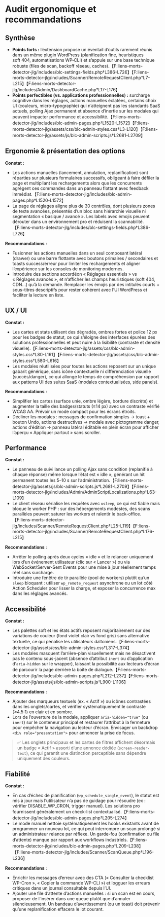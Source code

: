 # Audit ergonomique et recommandations

## Synthèse
- **Points forts :** l’extension propose un éventail d’outils rarement réunis dans un même plugin WordPress (planification fine, heuristiques soft 404, automatisations WP‑CLI) et s’appuie sur une base technique robuste (files de scan, backoff réseau, caches).【F:liens-morts-detector-jlg/includes/blc-settings-fields.php†L386-L726】【F:liens-morts-detector-jlg/includes/Scanner/RemoteRequestClient.php†L7-L215】【F:liens-morts-detector-jlg/includes/Admin/DashboardCache.php†L17-L176】
- **Points perfectibles (vs. applications professionnelles) :** surcharge cognitive dans les réglages, actions manuelles éclatées, certains choix UI (couleurs, micro-typographie) qui n’atteignent pas les standards SaaS actuels, polling Ajax permanent et absence d’inertie sur les modales qui peuvent impacter performance et accessibilité.【F:liens-morts-detector-jlg/includes/blc-admin-pages.php†L1520-L1572】【F:liens-morts-detector-jlg/assets/css/blc-admin-styles.css†L3-L120】【F:liens-morts-detector-jlg/assets/js/blc-admin-scripts.js†L2681-L2709】

## Ergonomie & présentation des options
**Constat :**
- Les actions manuelles (lancement, annulation, replanification) sont réparties sur plusieurs formulaires successifs, obligeant à faire défiler la page et multipliant les rechargements alors que les concurrents agrègent ces commandes dans un panneau flottant avec feedback immédiat.【F:liens-morts-detector-jlg/includes/blc-admin-pages.php†L1520-L1572】
- La page de réglages aligne plus de 30 contrôles, dont plusieurs zones de texte avancées, présentés d’un bloc sans hiérarchie visuelle ni segmentation « basique / avancé ». Les labels avec émojis peuvent dérouter dans un environnement pro et réduisent la scannabilité.【F:liens-morts-detector-jlg/includes/blc-settings-fields.php†L386-L726】

**Recommandations :**
- Fusionner les actions manuelles dans un seul composant latéral (drawer) ou une barre flottante avec boutons primaires / secondaires et toasts success/erreur pour limiter les rechargements et aligner l’expérience sur les consoles de monitoring modernes.
- Introduire des sections accordéon « Réglages essentiels » vs « Réglages avancés », et n’afficher les champs heuristiques (soft 404, CDN…) qu’à la demande. Remplacer les émojis par des intitulés courts + sous-titres descriptifs pour rester cohérent avec l’UI WordPress et faciliter la lecture en liste.

## UX / UI
**Constat :**
- Les cartes et stats utilisent des dégradés, ombres fortes et police 12 px pour les badges de statut, ce qui s’éloigne des interfaces épurées des solutions professionnelles et peut nuire à la lisibilité (contraste et densité visuelle).【F:liens-morts-detector-jlg/assets/css/blc-admin-styles.css†L80-L161】【F:liens-morts-detector-jlg/assets/css/blc-admin-styles.css†L580-L616】
- Les modales réutilisées pour toutes les actions reposent sur un unique gabarit générique, sans icône contextuelle ni différenciation visuelle (succès/danger), ce qui allonge le temps de compréhension par rapport aux patterns UI des suites SaaS (modales contextualisées, side panels).

**Recommandations :**
- Simplifier les cartes (surface unie, ombre légère, bordure discrète) et augmenter la taille des badges/statuts (≥14 px) avec un contraste vérifié WCAG AA. Prévoir un mode compact pour les écrans étroits.
- Décliner les modales : messages de confirmation simples → toast + bouton Undo, actions destructives → modale avec pictogramme danger, actions d’édition → panneau latéral éditable en plein écran pour afficher l’aperçu « Appliquer partout » sans scroller.

## Performance
**Constat :**
- Le panneau de suivi lance un polling Ajax sans condition (replanifié à chaque réponse) même lorsque l’état est « idle », générant un hit permanent toutes les 5–10 s sur l’administration.【F:liens-morts-detector-jlg/assets/js/blc-admin-scripts.js†L2681-L2709】【F:liens-morts-detector-jlg/includes/Admin/AdminScriptLocalizations.php†L63-L109】
- Le client réseau sérialise les requêtes avec `usleep`, ce qui est fiable mais bloque le worker PHP : sur des hébergements modestes, des scans parallèles peuvent saturer les workers et ralentir le back-office.【F:liens-morts-detector-jlg/includes/Scanner/RemoteRequestClient.php†L25-L119】【F:liens-morts-detector-jlg/includes/Scanner/RemoteRequestClient.php†L176-L215】

**Recommandations :**
- Arrêter le polling après deux cycles « idle » et le relancer uniquement lors d’un événement utilisateur (clic sur « Lancer ») ou via WebSocket/Server-Sent Events pour une mise à jour réellement temps réel sans surcharge.
- Introduire une fenêtre de tir parallèle (pool de workers) plutôt qu’un `sleep` bloquant : utiliser `wp_remote_request` asynchrone ou un lot côté Action Scheduler pour lisser la charge, et exposer la concurrence max dans les réglages avancés.

## Accessibilité
**Constat :**
- Les palettes soft et les états actifs reposent majoritairement sur des variations de couleur (fond violet clair vs fond gris) sans alternative textuelle, ce qui pénalise les utilisateurs daltoniens.【F:liens-morts-detector-jlg/assets/css/blc-admin-styles.css†L317-L374】
- Les modales masquent l’arrière-plan visuellement mais ne désactivent pas le contenu sous-jacent (absence d’attribut `inert` ou d’application d’`aria-hidden` sur le wrapper), laissant la possibilité aux lecteurs d’écran de parcourir la page derrière la boîte de dialogue.【F:liens-morts-detector-jlg/includes/blc-admin-pages.php†L212-L237】【F:liens-morts-detector-jlg/assets/js/blc-admin-scripts.js†L900-L1106】

**Recommandations :**
- Ajouter des marqueurs textuels (ex. « Actif ») ou icônes contrastées dans les onglets/cartes, et vérifier systématiquement le contraste (≥4.5:1) en clair et en sombre.
- Lors de l’ouverture de la modale, appliquer `aria-hidden="true"` (ou `inert`) sur le conteneur principal et restaurer l’attribut à la fermeture pour empêcher la navigation au lecteur d’écran. Envisager un backdrop `<div role="presentation">` pour annoncer la prise de focus.

> ✅ Les onglets principaux et les cartes de filtres affichent désormais un badge « Actif » assorti d’une annonce dédiée (`screen-reader-text`), ce qui garantit une distinction perceptible sans dépendre uniquement des couleurs.

## Fiabilité
**Constat :**
- En cas d’échec de planification (`wp_schedule_single_event`), le statut est mis à jour mais l’utilisateur n’a pas de guidage pour résoudre (ex : vérifier DISABLE_WP_CRON, trigger manuel). Les solutions pro fournissent généralement un check-list contextualisé.【F:liens-morts-detector-jlg/includes/blc-admin-pages.php†L205-L274】
- Le mode manuel nettoie systématiquement les hooks existants avant de programmer un nouveau lot, ce qui peut interrompre un scan prolongé si un administrateur relance par réflexe. Un garde-fou (confirmation ou file d’attente) manque par rapport aux workflows industriels.【F:liens-morts-detector-jlg/includes/blc-admin-pages.php†L209-L238】【F:liens-morts-detector-jlg/includes/Scanner/ScanQueue.php†L196-L236】

**Recommandations :**
- Enrichir les messages d’erreur avec des CTA (« Consulter la checklist WP-Cron », « Copier la commande WP-CLI ») et logguer les erreurs critiques dans un journal consultable depuis l’UI.
- Ajouter une file d’attente d’actions manuelles : si un scan est en cours, proposer de l’insérer dans une queue plutôt que d’annuler silencieusement. Un bandeau d’avertissement (ou un toast) doit prévenir qu’une replanification effacera le lot courant.

